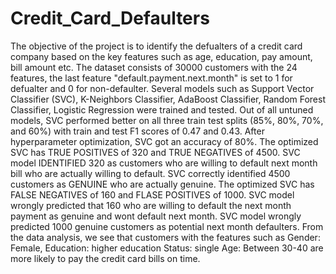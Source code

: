 # Credit_Card_Defaulters
The objective of the project is to identify the defualters of a credit card company based on the key features such as age, education, pay amount, bill amount etc. The dataset consists of 30000 customers with the 24 features, the last feature "default.payment.next.month" is set to 1 for defualter and 0 for non-defaulter. Several models such as Support Vector Classifier (SVC), K-Neighbors Classifier, AdaBoost Classifier, Random Forest Classifier, Logistic Regression were trained and tested. Out of all untuned models, SVC performed better on all three train test splits (85%, 80%, 70%, and 60%) with train and test F1 scores of 0.47 and 0.43. After hyperparameter optimization, SVC got an accuracy of 80%. The optimized  SVC has TRUE POSITIVES of 320 and TRUE NEGATIVES of 4500. SVC model IDENTIFIED 320 as customers who are willing to default next month bill who are actually willing to default. SVC correctly identified 4500 customers as GENUINE who are actually genuine. The optimized SVC has FALSE NEGATIVES of 160 and FLASE POSITIVES of 1000. SVC model wrongly predicted that 160 who are willing to default the next month payment as genuine and wont default next month. SVC model wrongly predicted 1000 genuine customers as potential next month defaulters. From the data analysis, we see that customers with the features such as Gender: Female, Education: higher education Status: single Age: Between 30-40 are more likely to pay the credit card bills on time. 

